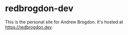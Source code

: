 # redbrogdon-dev

This is the personal site for Andrew Brogdon. It's hosted at
<https://redbrogdon.dev>.

